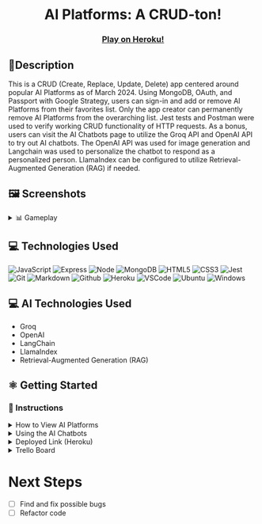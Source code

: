 # <h1 align="center">AI Platforms: A CRUD-ton!</h1>
#### <h3 align="center"><a href="https://ai-platforms-list-crud-64ab4f9bb249.herokuapp.com/platforms">Play on Heroku!</a></h3>

## 📝Description
This is a CRUD (Create, Replace, Update, Delete) app centered around popular AI Platforms as of March 2024. Using MongoDB, OAuth, and Passport with Google Strategy, users can sign-in and add or remove AI Platforms from their favorites list.  Only the app creator can permanently remove AI Platforms from the overarching list.  Jest tests and Postman were used to verify working CRUD functionality of HTTP requests.  As a bonus, users can visit the AI Chatbots page to utilize the Groq API and OpenAI API to try out AI chatbots.  The OpenAI API was used for image generation and Langchain was used to personalize the chatbot to respond as a personalized person.  LlamaIndex can be configured to utilize Retrieval-Augmented Generation (RAG) if needed.

## 🖼️ Screenshots
<details>
 <summary> 📊 Gameplay</summary>
 
 | Description | Screenshot |
 |------------ | ------------|
 | <h3 align="center">Home Page</h3> | <img src="./imgs/front-page.png" width="500">
 | <h3 align="center">AI Chatbots Page</h3> | <img src="./imgs/chatbot-page.png" width="500">
 | <h3 align="center">Favorites List</h3> | <img src="./imgs/favorites-page.png" width="500">
 
</details>

## 💻 Technologies Used

![JavaScript](https://img.shields.io/badge/JavaScript-323330?style=for-the-badge&logo=javascript&logoColor=F7DF1E)
![Express](https://img.shields.io/badge/Express%20js-000000?style=for-the-badge&logo=express&logoColor=white)
![Node](https://img.shields.io/badge/Node%20js-339933?style=for-the-badge&logo=nodedotjs&logoColor=white)
![MongoDB](https://img.shields.io/badge/MongoDB-4EA94B?style=for-the-badge&logo=mongodb&logoColor=white)
![HTML5](https://img.shields.io/badge/HTML5-E34F26?style=for-the-badge&logo=html5&logoColor=white)
![CSS3](https://img.shields.io/badge/CSS3-1572B6?style=for-the-badge&logo=css3&logoColor=white)
![Jest](https://img.shields.io/badge/Jest-C21325?style=for-the-badge&logo=jest&logoColor=white)
![Git](https://img.shields.io/badge/GIT-E44C30?style=for-the-badge&logo=git&logoColor=white)
![Markdown](https://img.shields.io/badge/Markdown-000000?style=for-the-badge&logo=markdown&logoColor=white)
![Github](https://img.shields.io/badge/GitHub-100000?style=for-the-badge&logo=github&logoColor=white)
![Heroku](https://img.shields.io/badge/Heroku-430098?style=for-the-badge&logo=heroku&logoColor=white)
![VSCode](https://img.shields.io/badge/VSCode-0078D4?style=for-the-badge&logo=visual%20studio%20code&logoColor=white)
![Ubuntu](https://img.shields.io/badge/Ubuntu-E95420?style=for-the-badge&logo=ubuntu&logoColor=white)
![Windows](https://img.shields.io/badge/Windows-0078D6?style=for-the-badge&logo=windows&logoColor=white)

## 💻 AI Technologies Used
- Groq
- OpenAI
- LangChain
- LlamaIndex
- Retrieval-Augmented Generation (RAG)

## ⚛️ Getting Started
### 📲 Instructions
<details>
<summary>How to View AI Platforms</summary>
1. Open app entry, a list of platforms are visible.  The list can be sorted in ascending or descending order by name and industry.
 
2. Click a star on an AI platform to add it to your favorites list.
 
3. Click the i icon on an AI platform to view more details about that AI platform.

4. AI platforms that have been favorites will show up in your favorites list on the "Favorites" Page.
</details>
<details>
<summary>Using the AI Chatbots</summary>
1. Navigate to the nav bar on top of the screen and click "AI Chatbots".
 
2. Four API's have been implemented using OpenAI, Groq, LLamaIndex, and LangChain.
 
3. Enter prompts into the fields to generate AI prompts based on your entry.
</details>

<details>
<summary>Deployed Link (Heroku)</summary>
<a href="https://ai-platforms-list-crud-64ab4f9bb249.herokuapp.com/platforms">https://ai-platforms-list-crud-64ab4f9bb249.herokuapp.com/platforms</a>
</details>

<details>
<summary>Trello Board</summary>
<a href="https://trello.com/invite/b/wxJJovTM/ATTIe2671fe1c19bf987e8e016b85b7b29e5F84E9127/ai-program-list">https://trello.com/invite/b/wxJJovTM/ATTIe2671fe1c19bf987e8e016b85b7b29e5F84E9127/ai-program-list</a>
</details>

# Next Steps

- [ ] Find and fix possible bugs
- [ ] Refactor code
